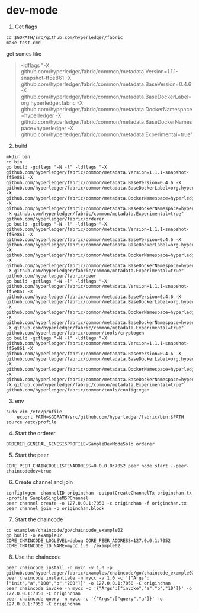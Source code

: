 # dev-mode

1. Get flags
```
cd $GOPATH/src/github.com/hyperledger/fabric
make test-cmd
```

get somes like

> -ldflags "-X github.com/hyperledger/fabric/common/metadata.Version=1.1.1-snapshot-ff5e861 -X github.com/hyperledger/fabric/common/metadata.BaseVersion=0.4.6 -X github.com/hyperledger/fabric/common/metadata.BaseDockerLabel=org.hyperledger.fabric -X github.com/hyperledger/fabric/common/metadata.DockerNamespace=hyperledger -X github.com/hyperledger/fabric/common/metadata.BaseDockerNamespace=hyperledger -X github.com/hyperledger/fabric/common/metadata.Experimental=true"


2. build
```
mkdir bin
cd bin
go build -gcflags "-N -l" -ldflags "-X github.com/hyperledger/fabric/common/metadata.Version=1.1.1-snapshot-ff5e861 -X github.com/hyperledger/fabric/common/metadata.BaseVersion=0.4.6 -X github.com/hyperledger/fabric/common/metadata.BaseDockerLabel=org.hyperledger.fabric -X github.com/hyperledger/fabric/common/metadata.DockerNamespace=hyperledger -X github.com/hyperledger/fabric/common/metadata.BaseDockerNamespace=hyperledger -X github.com/hyperledger/fabric/common/metadata.Experimental=true" github.com/hyperledger/fabric/orderer
go build -gcflags "-N -l" -ldflags "-X github.com/hyperledger/fabric/common/metadata.Version=1.1.1-snapshot-ff5e861 -X github.com/hyperledger/fabric/common/metadata.BaseVersion=0.4.6 -X github.com/hyperledger/fabric/common/metadata.BaseDockerLabel=org.hyperledger.fabric -X github.com/hyperledger/fabric/common/metadata.DockerNamespace=hyperledger -X github.com/hyperledger/fabric/common/metadata.BaseDockerNamespace=hyperledger -X github.com/hyperledger/fabric/common/metadata.Experimental=true" github.com/hyperledger/fabric/peer
go build -gcflags "-N -l" -ldflags "-X github.com/hyperledger/fabric/common/metadata.Version=1.1.1-snapshot-ff5e861 -X github.com/hyperledger/fabric/common/metadata.BaseVersion=0.4.6 -X github.com/hyperledger/fabric/common/metadata.BaseDockerLabel=org.hyperledger.fabric -X github.com/hyperledger/fabric/common/metadata.DockerNamespace=hyperledger -X github.com/hyperledger/fabric/common/metadata.BaseDockerNamespace=hyperledger -X github.com/hyperledger/fabric/common/metadata.Experimental=true" github.com/hyperledger/fabric/common/tools/cryptogen
go build -gcflags "-N -l" -ldflags "-X github.com/hyperledger/fabric/common/metadata.Version=1.1.1-snapshot-ff5e861 -X github.com/hyperledger/fabric/common/metadata.BaseVersion=0.4.6 -X github.com/hyperledger/fabric/common/metadata.BaseDockerLabel=org.hyperledger.fabric -X github.com/hyperledger/fabric/common/metadata.DockerNamespace=hyperledger -X github.com/hyperledger/fabric/common/metadata.BaseDockerNamespace=hyperledger -X github.com/hyperledger/fabric/common/metadata.Experimental=true" github.com/hyperledger/fabric/common/tools/configtxgen
```

3. env
```
sudo vim /etc/profile
    export PATH=$GOPATH/src/github.com/hyperledger/fabric/bin:$PATH
source /etc/profile 
```

4. Start the orderer
```
ORDERER_GENERAL_GENESISPROFILE=SampleDevModeSolo orderer
```

5. Start the peer 
```
CORE_PEER_CHAINCODELISTENADDRESS=0.0.0.0:7052 peer node start --peer-chaincodedev=true
```

6. Create channel and join
```
configtxgen -channelID originchan -outputCreateChannelTx originchan.tx -profile SampleSingleMSPChannel
peer channel create -o 127.0.0.1:7050 -c originchan -f originchan.tx
peer channel join -b originchan.block
```

7. Start the chaincode
```
cd examples/chaincode/go/chaincode_example02
go build -o example02
CORE_CHAINCODE_LOGLEVEL=debug CORE_PEER_ADDRESS=127.0.0.1:7052 CORE_CHAINCODE_ID_NAME=mycc:1.0 ./example02
```

8. Use the chaincode
```
peer chaincode install -n mycc -v 1.0 -p github.com/hyperledger/fabric/examples/chaincode/go/chaincode_example02
peer chaincode instantiate -n mycc -v 1.0 -c '{"Args":["init","a","100","b","200"]}' -o 127.0.0.1:7050 -C originchan
peer chaincode invoke -n mycc -c '{"Args":["invoke","a","b","10"]}' -o 127.0.0.1:7050 -C originchan
peer chaincode query -n mycc -c '{"Args":["query","a"]}' -o 127.0.0.1:7050 -C originchan
```


